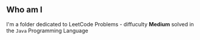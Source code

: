 ## Who am I
I'm a folder dedicated to LeetCode Problems - diffuculty **Medium** solved in the `Java` Programming Language
